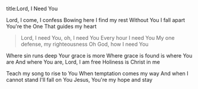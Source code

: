 title:Lord, I Need You

Lord, I come, I confess
Bowing here I find my rest
Without You I fall apart
You're the One
That guides my heart

>Lord, I need You, oh, I need You
Every hour I need You
My one defense, my righteousness
Oh God, how I need You

Where sin runs deep
Your grace is more
Where grace is found
is where You are
And where You are,
Lord, I am free
Holiness is Christ in me

Teach my song to rise to You
When temptation comes my way
And when I cannot stand
I'll fall on You
Jesus, You're my hope and stay
